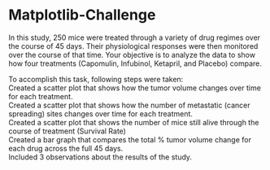 # Matplotlib-Challenge  

In this study, 250 mice were treated through a variety of drug regimes over the course of 45 days.   Their physiological responses were then monitored over the course of that time.   Your objective is to analyze the data to show how four treatments (Capomulin, Infubinol, Ketapril, and Placebo) compare.  
 
 To accomplish this task, following steps were taken:  
Created a scatter plot that shows how the tumor volume changes over time for each treatment.  
Created a scatter plot that shows how the number of metastatic (cancer spreading) sites changes over time for each treatment.  
Created a scatter plot that shows the number of mice still alive through the course of treatment (Survival Rate)  
Created a bar graph that compares the total % tumor volume change for each drug across the full 45 days.  
Included 3 observations about the results of the study.  
